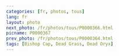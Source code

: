 ```yaml
---
categories: [fr, photos, tous]
lang: fr
layout: photo
next_photo: /fr/photos/tous/P0000366.html
picname: P0000367
prev_photo: /fr/photos/tous/P0000364.html
tags: [Bishop Cap, Dead Grass, Dead Oryx]
---
```


